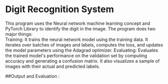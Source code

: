 # Digit Recognition System
This program uses the Neural network machine learning concept and PyTorch Library to identify the digit in the image. The program does two major things:  
Training: It trains the neural network model using the training data. It iterates over batches of images and labels, computes the loss, and updates the model parameters using the Adagrad optimizer.
Evaluating: Evaluates the trained model's performance on the validation set by computing accuracy and generating a confusion matrix. It also visualizes a sample of images with their actual and predicted labels.

##Output and Evaluation : 
